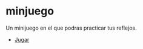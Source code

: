 # minjuego
 Un minijuego en el que podras practicar tus reflejos.
<html lang="es">
<body>
   <ul>
	<li><a href="https://sna05arg.github.io/minjuego/" target="_blank">Jugar</a></li>
   </ul>
</body>
